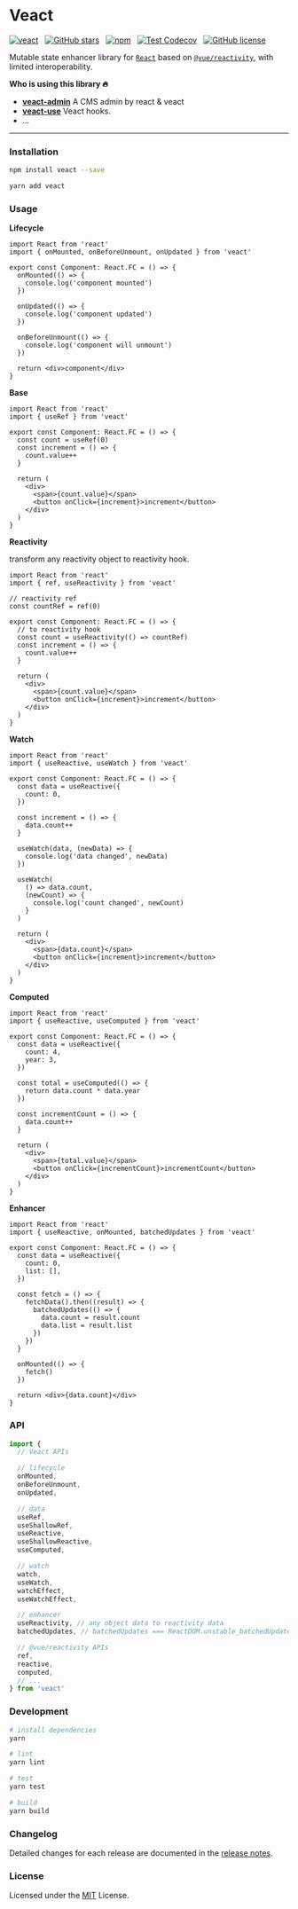 # Veact

[![veact](https://img.shields.io/badge/WITH-VEACT-42a97a?style=for-the-badge&labelColor=35495d)](https://github.com/veactjs/veact)
&nbsp;
[![GitHub stars](https://img.shields.io/github/stars/veactjs/veact.svg?style=for-the-badge)](https://github.com/veactjs/veact/stargazers)
&nbsp;
[![npm](https://img.shields.io/npm/v/veact?color=c7343a&label=npm&style=for-the-badge)](https://www.npmjs.com/package/veact)
&nbsp;
[![Test Codecov](https://img.shields.io/codecov/c/github/veactjs/veact?style=for-the-badge)](https://codecov.io/gh/veactjs/veact)
&nbsp;
[![GitHub license](https://img.shields.io/github/license/veactjs/veact.svg?style=for-the-badge)](/LICENSE)

Mutable state enhancer library for [`React`](https://github.com/facebook/react) based on [`@vue/reactivity`](https://github.com/vuejs/core/tree/main/packages/reactivity), with limited interoperability.

**Who is using this library 🔥**

- [**veact-admin**](https://github.com/surmon-china/veact-admin) A CMS admin by react & veact
- [**veact-use**](https://github.com/veactjs/veact-use) Veact hooks.
- ...

---

### Installation

```bash
npm install veact --save
```

```bash
yarn add veact
```

### Usage

**Lifecycle**

```tsx
import React from 'react'
import { onMounted, onBeforeUnmount, onUpdated } from 'veact'

export const Component: React.FC = () => {
  onMounted(() => {
    console.log('component mounted')
  })

  onUpdated(() => {
    console.log('component updated')
  })

  onBeforeUnmount(() => {
    console.log('component will unmount')
  })

  return <div>component</div>
}
```

**Base**

```tsx
import React from 'react'
import { useRef } from 'veact'

export const Component: React.FC = () => {
  const count = useRef(0)
  const increment = () => {
    count.value++
  }

  return (
    <div>
      <span>{count.value}</span>
      <button onClick={increment}>increment</button>
    </div>
  )
}
```

**Reactivity**

transform any reactivity object to reactivity hook.

```tsx
import React from 'react'
import { ref, useReactivity } from 'veact'

// reactivity ref
const countRef = ref(0)

export const Component: React.FC = () => {
  // to reactivity hook
  const count = useReactivity(() => countRef)
  const increment = () => {
    count.value++
  }

  return (
    <div>
      <span>{count.value}</span>
      <button onClick={increment}>increment</button>
    </div>
  )
}
```

**Watch**

```tsx
import React from 'react'
import { useReactive, useWatch } from 'veact'

export const Component: React.FC = () => {
  const data = useReactive({
    count: 0,
  })

  const increment = () => {
    data.count++
  }

  useWatch(data, (newData) => {
    console.log('data changed', newData)
  })

  useWatch(
    () => data.count,
    (newCount) => {
      console.log('count changed', newCount)
    }
  )

  return (
    <div>
      <span>{data.count}</span>
      <button onClick={increment}>increment</button>
    </div>
  )
}
```

**Computed**

```tsx
import React from 'react'
import { useReactive, useComputed } from 'veact'

export const Component: React.FC = () => {
  const data = useReactive({
    count: 4,
    year: 3,
  })

  const total = useComputed(() => {
    return data.count * data.year
  })

  const incrementCount = () => {
    data.count++
  }

  return (
    <div>
      <span>{total.value}</span>
      <button onClick={incrementCount}>incrementCount</button>
    </div>
  )
}
```

**Enhancer**

```tsx
import React from 'react'
import { useReactive, onMounted, batchedUpdates } from 'veact'

export const Component: React.FC = () => {
  const data = useReactive({
    count: 0,
    list: [],
  })

  const fetch = () => {
    fetchData().then((result) => {
      batchedUpdates(() => {
        data.count = result.count
        data.list = result.list
      })
    })
  }

  onMounted(() => {
    fetch()
  })

  return <div>{data.count}</div>
}
```

### API

```ts
import {
  // Veact APIs

  // lifecycle
  onMounted,
  onBeforeUnmount,
  onUpdated,

  // data
  useRef,
  useShallowRef,
  useReactive,
  useShallowReactive,
  useComputed,

  // watch
  watch,
  useWatch,
  watchEffect,
  useWatchEffect,

  // enhancer
  useReactivity, // any object data to reactivity data
  batchedUpdates, // batchedUpdates === ReactDOM.unstable_batchedUpdates

  // @vue/reactivity APIs
  ref,
  reactive,
  computed,
  // ...
} from 'veact'
```

### Development

```bash
# install dependencies
yarn

# lint
yarn lint

# test
yarn test

# build
yarn build
```

### Changelog

Detailed changes for each release are documented in the [release notes](/CHANGELOG.md).

### License

Licensed under the [MIT](/LICENSE) License.
